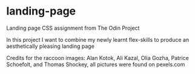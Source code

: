 # landing-page
Landing page CSS assignment from The Odin Project

In this project I want to combine my newly learnt flex-skills to produce an aesthetically pleasing landing page

Credits for the raccoon images: Alan Kotok, Ali Kazal, Olia Gozha, Patrice Schoefolt, and Thomas Shockey, all pictures were found on pexels.com

